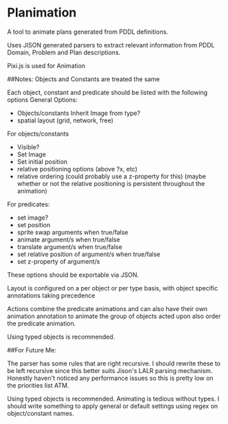 # Planimation
A tool to animate plans generated from PDDL definitions.

Uses JISON generated parsers to extract relevant information from PDDL Domain, Problem and Plan descriptions.

Pixi.js is used for Animation

##Notes:
Objects and Constants are treated the same

Each object, constant and predicate should be listed with the following options
General Options:
- Objects/constants Inherit Image from type?
- spatial layout (grid, network, free)


For objects/constants
- Visible?
- Set Image
- Set initial position
- relative positioning options (above ?x, etc)
- relative ordering (could probably use a z-property for this)
(maybe whether or not the relative positioning is persistent throughout
  the animation)


For predicates:
- set image?
- set position
- sprite swap arguments when true/false
- animate argument/s when true/false
- translate argument/s when true/false
- set relative position of argument/s when true/false
- set z-property of argument/s

These options should be exportable via JSON.

Layout is configured on a per object or per type basis, with object specific annotations taking precedence

Actions combine the predicate animations and can also have their own animation annotation to animate the group of objects acted upon also order the predicate animation.

Using typed objects is recommended.

##For Future Me:

The parser has some rules that are right recursive. I should rewrite these to be left recursive since this better suits Jison's LALR parsing mechanism. Honestly haven't noticed any performance issues so this is pretty low on the priorities list ATM.

Using typed objects is recommended. Animating is tedious without types. I should write something to apply general or default settings using regex on object/constant names.
